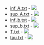 * [inf_A.txt](inf_A.txt) - <img src='https://render.githubusercontent.com/render/math?math=%5Cunderline%7B%5Cmathbf%7BA%7D%7D%3D%5Cbegin%7Bpmatrix%7D10.5%260%260%260%260%260%260%5C%5C0%2610.5%260%260%260%260%260%5C%5C0%260%2610.5%260%260%260%260%5C%5C0%260%260%2610.5%260%260%260%5C%5C0%260%260%260%2610.5%260%260%5C%5C0%260%260%260%260%2610.5%260%5C%5C0%260%260%260%260%260%2610.5%5Cend%7Bpmatrix%7D'>
* [sup_A.txt](sup_A.txt) - <img src='https://render.githubusercontent.com/render/math?math=%5Coverline%7B%5Cmathbf%7BA%7D%7D%3D%5Cbegin%7Bpmatrix%7D10.5%262%262%262%262%262%262%5C%5C2%2610.5%262%262%262%262%262%5C%5C2%262%2610.5%262%262%262%262%5C%5C2%262%262%2610.5%262%262%262%5C%5C2%262%262%262%2610.5%262%262%5C%5C2%262%262%262%262%2610.5%262%5C%5C2%262%262%262%262%262%2610.5%5Cend%7Bpmatrix%7D'>
* [inf_b.txt](inf_b.txt) - <img src='https://render.githubusercontent.com/render/math?math=%5Cunderline%7B%5Cmathbf%7Bb%7D%7D%3D%5Cbegin%7Bpmatrix%7D-1%5C%5C-1%5C%5C-1%5C%5C-1%5C%5C-1%5C%5C-1%5C%5C-1%5Cend%7Bpmatrix%7D'>
* [sup_b.txt](sup_b.txt) - <img src='https://render.githubusercontent.com/render/math?math=%5Coverline%7B%5Cmathbf%7Bb%7D%7D%3D%5Cbegin%7Bpmatrix%7D1%5C%5C1%5C%5C1%5C%5C1%5C%5C1%5C%5C1%5C%5C1%5Cend%7Bpmatrix%7D'>
* [T.txt](T.txt) - <img src='https://render.githubusercontent.com/render/math?math=T%3D1'>
* [tau.txt](tau.txt) - <img src='https://render.githubusercontent.com/render/math?math=%5Ctau%3D%5Cbegin%7Bpmatrix%7D0%5C%5C0%5C%5C0%5C%5C0%5C%5C0%5C%5C0%5C%5C0%5Cend%7Bpmatrix%7D'>
